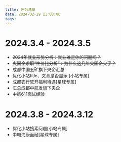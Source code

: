 ```yaml
---
title: 任务清单
date: 2024-02-29 11:08:06
tags:
---
```


# 2024.3.4 - 2024.3.5

- ~~2024年就业形势分析：就业难是你的问题吗？~~
- ~~央国企求职“性价比分析”：为什么这几年央国企火了？~~
- 成都中国五矿旗下央企汇总
- 优化小站title、文章是否显示 [小站专属]
- 成都农行软开福利待遇[星球专属]
- 汇总成都中航发旗下央企
- 中航611面试经验

# 2024.3.8 - 2024.3.12

- 优化小站搜索问题[小站专属]
- 中电海康面经[星球专属]